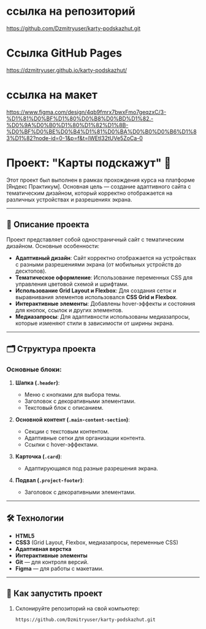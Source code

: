 # ссылка на репозиторий

https://github.com/Dzmitryuser/karty-podskazhut.git

# Ссылка GitHub Pages

https://dzmitryuser.github.io/karty-podskazhut/

# ссылка на макет

https://www.figma.com/design/4qb9fmrx7bwxFmo7geqzxC/3-%D1%81%D0%BF%D1%80%D0%B8%D0%BD%D1%82.-%D0%9A%D0%B0%D1%80%D1%82%D1%8B-%D0%BF%D0%BE%D0%B4%D1%81%D0%BA%D0%B0%D0%B6%D1%83%D1%82?node-id=0-1&p=f&t=IWEtI32tUVe5ZoCa-0

# Проект: "Карты подскажут" 🎨

Этот проект был выполнен в рамках прохождения курса на платформе [Яндекс Практикум]. Основная цель — создание адаптивного сайта с тематическим дизайном, который корректно отображается на различных устройствах и разрешениях экрана.

---

## 📝 Описание проекта

Проект представляет собой одностраничный сайт с тематическим дизайном. Основные особенности:

- **Адаптивный дизайн**: Сайт корректно отображается на устройствах с разными разрешениями экрана (от мобильных устройств до десктопов).
- **Тематическое оформление**: Использование переменных CSS для управления цветовой схемой и шрифтами.
- **Использование Grid Layout и Flexbox**: Для создания сеток и выравнивания элементов использовался **CSS Grid и Flexbox**.
- **Интерактивные элементы**: Добавлены hover-эффекты и состояния для кнопок, ссылок и других элементов.
- **Медиазапросы**: Для адаптивности использованы медиазапросы, которые изменяют стили в зависимости от ширины экрана.

---

## 🗂 Структура проекта

### Основные блоки:

1. **Шапка (`.header`)**:

   - Меню с кнопками для выбора темы.
   - Заголовок с декоративными элементами.
   - Текстовый блок с описанием.

2. **Основной контент (`.main-content-section`)**:

   - Секции с текстовым контентом.
   - Адаптивные сетки для организации контента.
   - Ссылки с hover-эффектами.

3. **Карточка (`.card`)**:

   - Адаптирующаяся под разные разрешения экрана.

4. **Подвал (`.project-footer`)**:
   - Заголовок с декоративными элементами.

---

## 🛠 Технологии

- **HTML5**
- **CSS3** (Grid Layout, Flexbox, медиазапросы, переменные CSS)
- **Адаптивная верстка**
- **Интерактивные элементы**
- **Git** — для контроля версий.
- **Figma** — для работы с макетами.

---

## 🚀 Как запустить проект

1. Склонируйте репозиторий на свой компьютер:
   ```bash
   https://github.com/Dzmitryuser/karty-podskazhut.git
   ```
